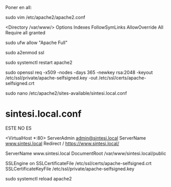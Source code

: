 Poner en all:

sudo vim /etc/apache2/apache2.conf 

<Directory /var/www/>
        Options Indexes FollowSymLinks
        AllowOverride All
        Require all granted
</Directory>




<!-- AÑADIR HTTPS -->

sudo ufw allow "Apache Full"

sudo a2enmod ssl

sudo systemctl restart apache2

sudo openssl req -x509 -nodes -days 365 -newkey rsa:2048 -keyout /etc/ssl/private/apache-selfsigned.key -out /etc/ssl/certs/apache-selfsigned.crt

sudo nano /etc/apache2/sites-available/sintesi.local.conf

# sintesi.local.conf
ESTE NO ES
<!-- <VirtualHost *:80>
    ServerAdmin admin@sintesi.local
    ServerName www.sintesi.local
    ServerAlias sintesi.local
    DocumentRoot /var/www/sintesi.local/public
    ErrorLog ${APACHE_LOG_DIR}/error.log
    CustomLog ${APACHE_LOG_DIR}/access.log combined


</VirtualHost>
<VirtualHost *:443>
   ServerName www.sintesi.local
   DocumentRoot /var/www/sintesi.local/public

   SSLEngine on
   SSLCertificateFile /etc/ssl/certs/apache-selfsigned.crt
   SSLCertificateKeyFile /etc/ssl/private/apache-selfsigned.key
</VirtualHost> -->


<VirtualHost *:80>
    ServerAdmin admin@sintesi.local
    ServerName www.sintesi.local
    Redirect / https://www.sintesi.local/

</VirtualHost>
<VirtualHost *:443>
   ServerName www.sintesi.local
   DocumentRoot /var/www/sintesi.local/public

   SSLEngine on
   SSLCertificateFile /etc/ssl/certs/apache-selfsigned.crt
   SSLCertificateKeyFile /etc/ssl/private/apache-selfsigned.key
</VirtualHost>


sudo systemctl reload apache2
